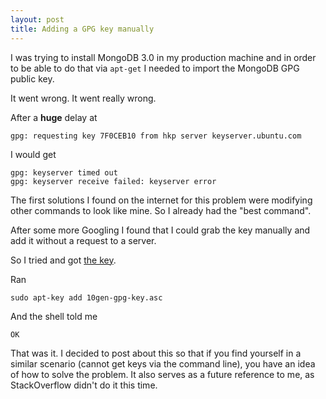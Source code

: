 ```yaml
---
layout: post
title: Adding a GPG key manually
---
```


I was trying to install MongoDB 3.0 in my production machine and in order to be
able to do that via `apt-get` I needed to import the MongoDB GPG public key.

It went wrong. It went really wrong.

After a **huge** delay at

    gpg: requesting key 7F0CEB10 from hkp server keyserver.ubuntu.com

I would get

    gpg: keyserver timed out
    gpg: keyserver receive failed: keyserver error

The first solutions I found on the internet for this problem were modifying
other commands to look like mine. So I already had the "best command".

After some more Googling I found that I could grab the key manually and add it
without a request to a server.

So I tried and got [the key](/assets/10gen-gpg-key.asc).

Ran

    sudo apt-key add 10gen-gpg-key.asc

And the shell told me

    OK

That was it. I decided to post about this so that if you find yourself in a
similar scenario (cannot get keys via the command line), you have an idea of
how to solve the problem. It also serves as a future reference to me, as
StackOverflow didn't do it this time.
